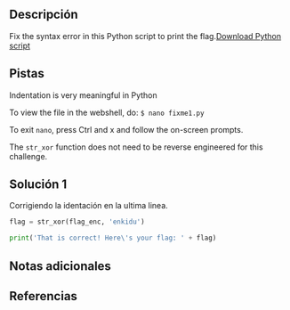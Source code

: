 ## Descripción
Fix the syntax error in this Python script to print the flag.[Download Python script](https://artifacts.picoctf.net/c/26/fixme1.py)
## Pistas
Indentation is very meaningful in Python

To view the file in the webshell, do: `$ nano fixme1.py`

To exit `nano`, press Ctrl and x and follow the on-screen prompts.

The `str_xor` function does not need to be reverse engineered for this challenge.

## Solución 1
Corrigiendo la identación en la ultima linea.
```python
flag = str_xor(flag_enc, 'enkidu')

print('That is correct! Here\'s your flag: ' + flag)
```

## Notas adicionales

## Referencias
